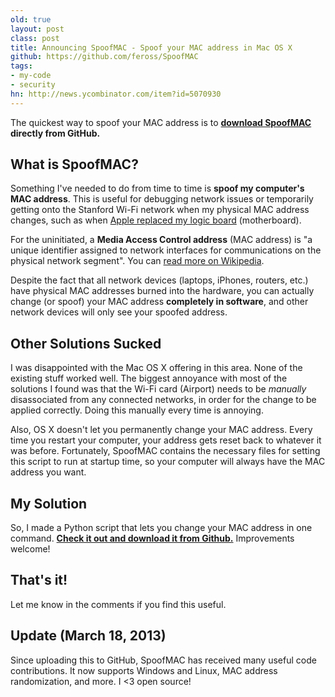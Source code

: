 ```yaml
---
old: true
layout: post
class: post
title: Announcing SpoofMAC - Spoof your MAC address in Mac OS X
github: https://github.com/feross/SpoofMAC
tags:
- my-code
- security
hn: http://news.ycombinator.com/item?id=5070930
---
```


The quickest way to spoof your MAC address is to **[download SpoofMAC](https://github.com/feross/SpoofMAC) directly from GitHub.**

## What is SpoofMAC?

Something I've needed to do from time to time is **spoof my computer's MAC address**. This is useful for debugging network issues or temporarily getting onto the Stanford Wi-Fi network when my physical MAC address changes, such as when [Apple replaced my logic board](http://www.quora.com/Is-AppleCare-worth-the-$350/answer/Feross-Aboukhadijeh) (motherboard).

For the uninitiated, a **Media Access Control address** (MAC address) is "a unique identifier assigned to network interfaces for communications on the physical network segment". You can [read more on Wikipedia](http://en.wikipedia.org/wiki/MAC_address).

Despite the fact that all network devices (laptops, iPhones, routers, etc.) have physical MAC addresses burned into the hardware, you can actually change (or spoof) your MAC address **completely in software**, and other network devices will only see your spoofed address.

## Other Solutions Sucked

I was disappointed with the Mac OS X offering in this area. None of the existing stuff worked well. The biggest annoyance with most of the solutions I found was that the Wi-Fi card (Airport) needs to be *manually* disassociated from any connected networks, in order for the change to be applied correctly. Doing this manually every time is annoying.

Also, OS X doesn't let you permanently change your MAC address. Every time you restart your computer, your address gets reset back to whatever it was before. Fortunately, SpoofMAC contains the necessary files for setting this script to run at startup time, so your computer will always have the MAC address you want.

## My Solution

So, I made a Python script that lets you change your MAC address in one command. **[Check it out and download it from Github.](https://github.com/feross/SpoofMAC)** Improvements welcome!

## That's it!

Let me know in the comments if you find this useful.

## Update (March 18, 2013)

Since uploading this to GitHub, SpoofMAC has received many useful code contributions. It now supports Windows and Linux, MAC address randomization, and more. I <3 open source!

